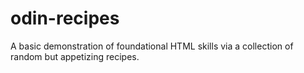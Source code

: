 # odin-recipes
A basic demonstration of foundational HTML skills via a collection of random but appetizing recipes.